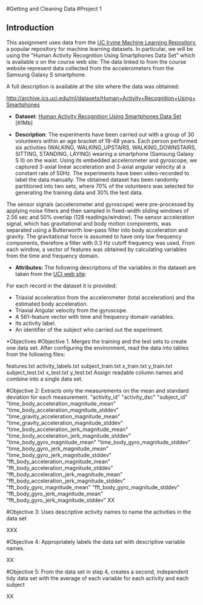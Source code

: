 #Getting and Cleaning Data
#Project 1
## Introduction

This assignment uses data from
the <a href="https://archive.ics.uci.edu/ml/datasets.html">UC Irvine Machine
Learning Repository</a>, a popular repository for machine learning
datasets. In particular, we will be using the "Human Activity Recognition Using Smartphones Data Set" which is available  o on the course web site: The data linked to from the course website represent data collected from the accelerometers from the Samsung Galaxy S smartphone. 

A full description is available at the site where the data was obtained: 

<a href="http://archive.ics.uci.edu/ml/datasets/Human+Activity+Recognition+Using+Smartphones">http://archive.ics.uci.edu/ml/datasets/Human+Activity+Recognition+Using+Smartphones</a>

* <b>Dataset</b>: <a href="https://d396qusza40orc.cloudfront.net/getdata%2Fprojectfiles%2FUCI%20HAR%20Dataset.zip ">Human Activity Recognition Using Smartphones Data Set</a> [61Mb]

* <b>Description</b>: The experiments have been carried out with a group of 30 volunteers within an age bracket of 19-48 years. Each person performed six activities (WALKING, WALKING_UPSTAIRS, WALKING_DOWNSTAIRS, SITTING, STANDING, LAYING) wearing a smartphone (Samsung Galaxy S II) on the waist. Using its embedded accelerometer and gyroscope, we captured 3-axial linear acceleration and 3-axial angular velocity at a constant rate of 50Hz. The experiments have been video-recorded to label the data manually. The obtained dataset has been randomly partitioned into two sets, where 70% of the volunteers was selected for generating the training data and 30% the test data. 

The sensor signals (accelerometer and gyroscope) were pre-processed by applying noise filters and then sampled in fixed-width sliding windows of 2.56 sec and 50% overlap (128 readings/window). The sensor acceleration signal, which has gravitational and body motion components, was separated using a Butterworth low-pass filter into body acceleration and gravity. The gravitational force is assumed to have only low frequency components, therefore a filter with 0.3 Hz cutoff frequency was used. From each window, a vector of features was obtained by calculating variables from the time and frequency domain.

* <b>Attributes:</b> The following descriptions of the variables in the dataset are taken
from
the <a href="http://archive.ics.uci.edu/ml/datasets/Human+Activity+Recognition+Using+Smartphones">UCI
web site</a>:

For each record in the dataset it is provided: 
- Triaxial acceleration from the accelerometer (total acceleration) and the estimated body acceleration. 
- Triaxial Angular velocity from the gyroscope. 
- A 561-feature vector with time and frequency domain variables. 
- Its activity label. 
- An identifier of the subject who carried out the experiment.


*Objectives
#Objective 1. Merges the training and the test sets to create one data set.
After configuring the environment, read the data into tables from the following files:

features.txt
activity_labels.txt
subject_train.txt
x_train.txt
y_train.txt
subject_test.txt
x_test.txt
y_test.txt
Assign readable column names and combine into a single data set.

#Objective 2: Extracts only the measurements on the mean and standard deviation for each measurement. 
"activity_id" 
"activity_dsc" 
"subject_id" 
"time_body_acceleration_magnitude_mean" 
"time_body_acceleration_magnitude_stddev" 
"time_gravity_acceleration_magnitude_mean" 
"time_gravity_acceleration_magnitude_stddev" 
"time_body_acceleration_jerk_magnitude_mean" 
"time_body_acceleration_jerk_magnitude_stddev" 
"time_body_gyro_magnitude_mean" 
"time_body_gyro_magnitude_stddev" 
"time_body_gyro_jerk_magnitude_mean" 
"time_body_gyro_jerk_magnitude_stddev" 
"fft_body_acceleration_magnitude_mean" 
"fft_body_acceleration_magnitude_stddev" 
"fft_body_acceleration_jerk_magnitude_mean" 
"fft_body_acceleration_jerk_magnitude_stddev" 
"fft_body_gyro_magnitude_mean" 
"fft_body_gyro_magnitude_stddev" 
"fft_body_gyro_jerk_magnitude_mean" 
"fft_body_gyro_jerk_magnitude_stddev"
XX

#Objective 3: Uses descriptive activity names to name the activities in the data set

XXX

#Objective 4: Appropriately labels the data set with descriptive variable names. 

XX

#Objective 5: From the data set in step 4, creates a second, independent tidy data set with the average of each variable for each activity and each subject

XX
